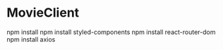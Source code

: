 ﻿# MovieClient

npm install
npm install styled-components
npm install react-router-dom
npm install axios
